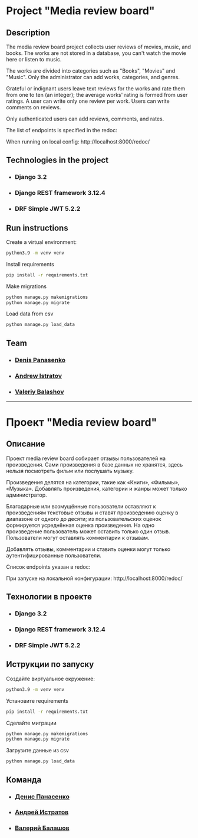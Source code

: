 # Project "Media review board"
## Description
The media review board project collects user reviews of movies, music, and books.
The works are not stored in a database, you can't watch the movie here
or listen to music.


The works are divided into categories such as "Books", "Movies" and "Music".
Only the administrator can add works, categories, and genres.

Grateful or indignant users leave text reviews for the works and rate them from one to ten (an integer); the average works' rating is formed from user ratings.
A user can write only one review per work.
Users can write comments on reviews.

Only authenticated users can add reviews, comments, and rates.

The list of endpoints is specified in the redoc:

When running on local config:
http://localhost:8000/redoc/

## Technologies in the project

- ### Django 3.2
- ### Django REST framework 3.12.4
- ### DRF Simple JWT 5.2.2

## Run instructions

Create a virtual environment:
```bash
python3.9 -m venv venv
```

Install requirements
```bash
pip install -r requirements.txt
```

Make migrations
```bash
python manage.py makemigrations
python manage.py migrate
```
Load data from csv
```bash
python manage.py load_data
```

## Team

- ### [Denis Panasenko](https://github.com/pandenic/)
- ### [Andrew Istratov](https://github.com/AI-Stratov/)
- ### [Valeriy Balashov](https://github.com/elValeron/)

---

# Проект "Media review board"
## Описание
Проект media review board собирает отзывы пользователей на произведения. 
Сами произведения в базе данных не хранятся, здесь нельзя посмотреть фильм 
или послушать музыку.


Произведения делятся на категории, такие как «Книги», «Фильмы», 
«Музыка».
Добавлять произведения, категории и жанры может только администратор.

Благодарные или возмущённые пользователи оставляют к произведениям 
текстовые отзывы и ставят произведению оценку в диапазоне от одного 
до десяти; из пользовательских оценок формируется 
усреднённая оценка произведения. 
На одно произведение пользователь может оставить только один отзыв.
Пользователи могут оставлять комментарии к отзывам.

Добавлять отзывы, комментарии и ставить оценки могут только аутентифицированные пользователи.

Список endpoints указан в redoc: 

При запуске на локальной конфигурации:
http://localhost:8000/redoc/

## Технологии в проекте

- ### Django 3.2
- ### Django REST framework 3.12.4
- ### DRF Simple JWT 5.2.2

## Иструкции по запуску

Создайте виртуальное окружение:
```bash
python3.9 -m venv venv
```

Установите requirements
```bash
pip install -r requirements.txt
```

Сделайте миграции
```bash
python manage.py makemigrations
python manage.py migrate
```
Загрузите данные из csv
```bash
python manage.py load_data
```

## Команда

- ### [Денис Панасенко](https://github.com/pandenic/)
- ### [Андрей Истратов](https://github.com/AI-Stratov/)
- ### [Валерий Балашов](https://github.com/elValeron/)
